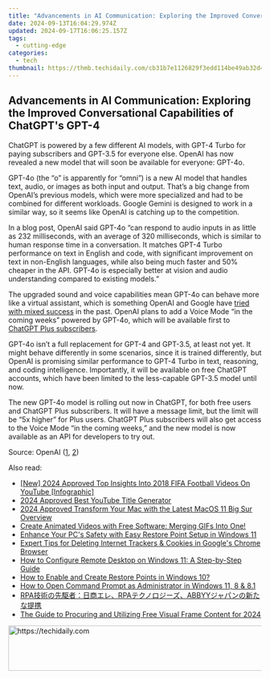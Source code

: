 ```yaml
---
title: "Advancements in AI Communication: Exploring the Improved Conversational Capabilities of ChatGPT's GPT-4"
date: 2024-09-13T16:04:29.974Z
updated: 2024-09-17T16:06:25.157Z
tags:
  - cutting-edge
categories:
  - tech
thumbnail: https://thmb.techidaily.com/cb31b7e1126829f3edd114be49ab32d4b537b8ce3f51566e9db65fcc77abbc00.jpg
---
```


## Advancements in AI Communication: Exploring the Improved Conversational Capabilities of ChatGPT's GPT-4

ChatGPT is powered by a few different AI models, with GPT-4 Turbo for paying subscribers and GPT-3.5 for everyone else. OpenAI has now revealed a new model that will soon be available for everyone: GPT-4o.

 GPT-4o (the “o” is apparently for “omni”) is a new AI model that handles text, audio, or images as both input and output. That’s a big change from OpenAI’s previous models, which were more specialized and had to be combined for different workloads. Google Gemini is designed to work in a similar way, so it seems like OpenAI is catching up to the competition.

 In a blog post, OpenAI said GPT-4o “can respond to audio inputs in as little as 232 milliseconds, with an average of 320 milliseconds, which is similar to human response time in a conversation. It matches GPT-4 Turbo performance on text in English and code, with significant improvement on text in non-English languages, while also being much faster and 50% cheaper in the API. GPT-4o is especially better at vision and audio understanding compared to existing models.”

 The upgraded sound and voice capabilities mean GPT-4o can behave more like a virtual assistant, which is something OpenAI and Google have [tried with mixed success](https://instagram-videos.techidaily.com/new-2024-approved-starting-point-connecting-seamlessly-via-instagram/) in the past. OpenAI plans to add a Voice Mode “in the coming weeks” powered by GPT-4o, which will be available first to [ChatGPT Plus subscribers](https://android-location.techidaily.com/in-2024-3-effective-methods-to-fake-gps-location-on-android-for-your-vivo-y78t-drfone-by-drfone-virtual/).

 GPT-4o isn’t a full replacement for GPT-4 and GPT-3.5, at least not yet. It might behave differently in some scenarios, since it is trained differently, but OpenAI is promising similar performance to GPT-4 Turbo in text, reasoning, and coding intelligence. Importantly, it will be available on free ChatGPT accounts, which have been limited to the less-capable GPT-3.5 model until now.

 The new GPT-4o model is rolling out now in ChatGPT, for both free users and ChatGPT Plus subscribers. It will have a message limit, but the limit will be “5x higher” for Plus users. ChatGPT Plus subscribers will also get access to the Voice Mode “in the coming weeks,” and the new model is now available as an API for developers to try out.

 Source: OpenAI ([1](https://openai.com/index/hello-gpt-4o/), [2](https://openai.com/index/gpt-4o-and-more-tools-to-chatgpt-free/))

<ins class="adsbygoogle"
     style="display:block"
     data-ad-format="autorelaxed"
     data-ad-client="ca-pub-7571918770474297"
     data-ad-slot="1223367746"></ins>

<ins class="adsbygoogle"
     style="display:block"
     data-ad-client="ca-pub-7571918770474297"
     data-ad-slot="8358498916"
     data-ad-format="auto"
     data-full-width-responsive="true"></ins>

<span class="atpl-alsoreadstyle">Also read:</span>
<div><ul>
<li><a href="https://youtube-sure.techidaily.com/024-approved-top-insights-into-2018-fifa-football-videos-on-youtube-infographic/"><u>[New] 2024 Approved Top Insights Into 2018 FIFA Football Videos On YouTube [Infographic]</u></a></li>
<li><a href="https://extra-hints.techidaily.com/2024-approved-best-youtube-title-generator/"><u>2024 Approved Best YouTube Title Generator</u></a></li>
<li><a href="https://fox-links.techidaily.com/2024-approved-transform-your-mac-with-the-latest-macos-11-big-sur-overview/"><u>2024 Approved Transform Your Mac with the Latest MacOS 11 Big Sur Overview</u></a></li>
<li><a href="https://win-able.techidaily.com/create-animated-videos-with-free-software-merging-gifs-into-one/"><u>Create Animated Videos with Free Software: Merging GIFs Into One!</u></a></li>
<li><a href="https://some-tips.techidaily.com/enhance-your-pcs-safety-with-easy-restore-point-setup-in-windows-11/"><u>Enhance Your PC's Safety with Easy Restore Point Setup in Windows 11</u></a></li>
<li><a href="https://some-tips.techidaily.com/expert-tips-for-deleting-internet-trackers-and-cookies-in-googles-chrome-browser/"><u>Expert Tips for Deleting Internet Trackers & Cookies in Google's Chrome Browser</u></a></li>
<li><a href="https://some-tips.techidaily.com/how-to-configure-remote-desktop-on-windows-11-a-step-by-step-guide/"><u>How to Configure Remote Desktop on Windows 11: A Step-by-Step Guide</u></a></li>
<li><a href="https://some-tips.techidaily.com/how-to-enable-and-create-restore-points-in-windows-10/"><u>How to Enable and Create Restore Points in Windows 10?</u></a></li>
<li><a href="https://some-tips.techidaily.com/how-to-open-command-prompt-as-administrator-in-windows-11-8-and-81/"><u>How to Open Command Prompt as Administrator in Windows 11, 8 & 8.1</u></a></li>
<li><a href="https://solve-marvelous.techidaily.com/rparpaabbyy/"><u>RPA技術の先駆者：日商エレ、RPAテクノロジーズ、ABBYYジャパンの新たな提携</u></a></li>
<li><a href="https://some-guidance.techidaily.com/the-guide-to-procuring-and-utilizing-free-visual-frame-content-for-2024/"><u>The Guide to Procuring and Utilizing Free Visual Frame Content for 2024</u></a></li>
</ul></div>

<!-- affiliate ads begin -->
<a href="https://ephamedtechinc.pxf.io/c/5597632/2126493/26400" target="_top" id="2126493">
  <img src="//a.impactradius-go.com/display-ad/26400-2126493" border="0" alt="https://techidaily.com" width="640" height="90"/>
</a>
<img height="0" width="0" src="https://ephamedtechinc.pxf.io/i/5597632/2126493/26400" style="position:absolute;visibility:hidden;" border="0" />
<!-- affiliate ads end -->

